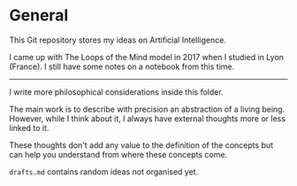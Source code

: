 # General

This Git repository stores my ideas on Artificial Intelligence.

I came up with The Loops of the Mind model in 2017 when I studied in Lyon (France). I still have some notes on a notebook from this time.

---

I write more philosophical considerations inside this folder.

The main work is to describe with precision an abstraction of a living being. However, while I think about it, I always have external thoughts more or less linked to it.

These thoughts don't add any value to the definition of the concepts but can help you understand from where these concepts come.

`drafts.md` contains random ideas not organised yet.
